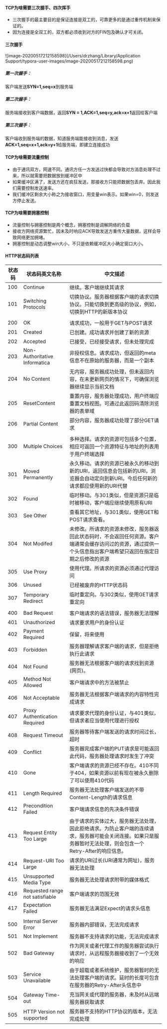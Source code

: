 #### TCP为啥需要三次握手、四次挥手

* 三次握手的最主要目的是保证连接是双工的，可靠更多的是通过重传机制来保证的。
* 因为连接是全双工的，双方都必须收到对方的FIN包及确认才可关闭。



#### 三次握手

![image-20200517212158598](/Users/drzhang/Library/Application Support/typora-user-images/image-20200517212158598.png)

##### 第一次握手：

客户端发送**SYN=1,seq=x**到服务端

##### 第二次握手：

服务端接收到客户端数据，返回**SYN = 1,ACK=1,seq=y,ack=x+1**返回给客户端

##### 第三次握手：

客户端收到服务端的数据，知道服务端能接收到消息，发送**ACK=1,seq=x+1,ack=y+1**给服务端，即建立连接成功





#### TCP为啥需要流量控制

* 由于通讯双方，网速不同。通讯方任一方发送过快都会导致对方消息处理不过来，所以就需要把数据放到缓冲区中
* 如果缓冲区满了，发送方还在疯狂发送，那接收方只能把数据包丢弃。因此我们需要控制发送速率。
* 我们缓冲区剩余大小称之为接收窗口，用变量win表示。如果win=0，则发送方停止发送。



#### TCP为啥需要拥塞控制

* 流量控制与拥塞控制是两个概念，拥塞控制是调解网络的负载
* 接收方网络资源繁忙，因未及时响应ACK导致发送方重传大量数据，这样会导致网络更加拥堵。
* 拥塞控制是动态调整win大小，不只是依赖缓冲区大小确定窗口大小。



#### HTTP状态码列表
状态码 | 状态码英文名称 | 中文描述
-- |  -- |-- 
100 | Continue | 继续。客户端继续其请求
101 | Switching Protocols | 切换协议。服务器根据客户端的请求切换协议。只能切换到更高级的协议，例如，切换到HTTP的新版本协议
 | |
200 | OK | 请求成功，一般用于GET与POST请求
201 | Created | 已创建。成功请求并创建了新的资源
202 | Accepted | 已接受，已经接受请求，但未处理完成
203 | Non-Authoritative Informatica | 非授权信息。请求成功，但返回的meta信息不在原始的服务器，而是一个副本
204 | No Content | 无内容，服务器成功处理，但未返回内容，在未更新网页的情况下，可确保浏览器继续显示当前文档
205 | ResetContent | 重置内容，服务器处理成功，用户终端应重置文档视图。可通过此返回码清除浏览器的表单域
206 | Partial Content | 部分内容，服务器成功处理了部分GET请求
|   |   |
300 | Multiple Choices | 多种选择。请求的资源可包括多个位置，相应可返回一个资源特征与地址的列表用于用户终端选择
301 | Moved Permanently | 永久移动。请求的资源已被永久的移动到新的URI，返回信息会包括新的URI，浏览器会自动定向到新URI。今后任何新的请求都应使用新的URI代替
302 | Found | 临时移动。与301类似，但是资源只是临时被移动，客户端应继续使用原有URI
303 | See Other | 查看其它地址，与301类似，使用GET和POST请求查看。
304 | Not Modifed | 未修改。所请求的资源未修改，服务器返回此状态码时，不会返回任何资源。客户端通常会缓存访问过的资源，通过提供一个头信息指出客户端希望只返回在指定日期之后修改的资源
305 | Use Proxy | 使用代理。所请求的资源必须通过代理访问
306 | Unused | 已经被废弃的HTTP状态码
307 | Temporary Redirect | 临时重定向。与302类似，使用GET请求重定向
| | |
400 | Bad Request | 客户端请求的语法错误，服务器无法理解
401 | Unauthorized | 请求要求用户的身份认证
402 | Payment Required | 保留，将来使用
403 | Forbidden | 服务器理解请求客户端的请求，但是拒绝执行此请求
404 | Not Found | 服务器无法根据客户端的请求找到资源(网页)。
405 | Method Not Allowed | 客户端请求中的方法被禁止
406 | Not Acceptable | 服务器无法根据客户端请求的内容特性完成请求
407 | Proxy Authentication Required | 请求要求代理的身份认证，与401类似，但请求者应当使用代理进行授权
408 | Request Timeout | 服务器等待客户端发送的请求时间过长，超时
409 | Conflict | 服务器完成客户端的PUT请求是可能返回此代码，服务器处理请求时发生了冲突
410 | Gone | 客户端请求的资源已经不存在。410不同于404，如果资源以前有现在被永久删除了可以使用410代码
411 | Length Required | 服务器无法处理客户端发送的不带Content-Length的请求信息
412 | Precondition Failed | 客户端请求信息的先决条件错误
413 | Request Entity Too Large | 由于请求的实体过大，服务器无法处理，因此拒绝请求。为防止客户端的连续请求，服务器可能会关闭连接。如果只是服务器暂时无法处理，则会包含一个Retry-After的响应信息。
414 | Request-URI Too Large | 请求的URI过长(URI通常为网址)，服务器无法处理
415 | Unsupported Media Type | 服务器无法处理请求附带的媒体格式
416 | Requested range not satisfiable | 客户端请求的范围无效
417 | Expectation Failed | 服务器无法满足Expect的请求头信息
| | |
500 | Internal Server Error | 服务器内部错误，无法完成请求
501 | Not Implement | 服务器不支持请求的功能，无法完成请求
502 | Bad Gateway | 作为网关或者代理工作的服务器尝试执行请求时，从远程服务器接收到了一个无效的响应
503 | Service Unavailable | 由于超载或者系统维护，服务器暂时的无法处理客户端的请求。延时的长度可包含在服务器的Retry-After头信息中
504 | Gateway Time-out | 充当网关或代理的服务器，未及时从远端服务器获取请求
505 | HTTP Version not supported | 服务器不支持的HTTP协议的版本，无法完成处理





